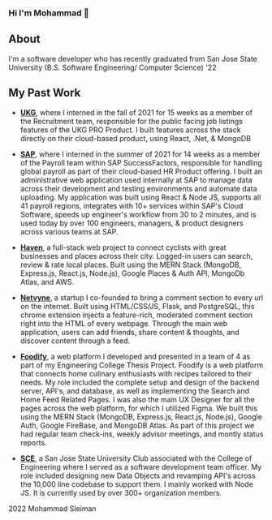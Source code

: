 ### Hi I'm Mohammad 👋

## About
I'm a software developer who has recently graduated from San Jose State University (B.S. Software Engineering/ Computer Science) '22

## My Past Work
- [**UKG**](https://www.ukg.com/), where I interned in the fall of 2021 for 15 weeks as a member of the Recruitment team, responsible for the public facing job listings features of the UKG PRO Product. I built features across the stack directly on their cloud-based product, using React, .Net, & MongoDB

- [**SAP**](https://www.sap.com/products/hcm.html), where I interned in the summer of 2021 for 14 weeks as a member of the Payroll team within SAP SuccessFactors, responsible for handling global payroll as part of their cloud-based HR Product offering. I built an administrative web application used internally at SAP to manage data across their development and testing environments and automate data uploading. My application was built using React & Node JS, supports all 41 payroll regions, integrates with 10+ services within SAP's Cloud Software, speeds up engineer's workflow from 30 to 2 minutes, and is used today by over 100 engineers, managers, & product designers across various teams at SAP.

- [**Haven**](https://github.com/mohammadsleiman/Haven), a full-stack web project to connect cyclists with great businesses and places across their city. Logged-in users can search, review & rate local places. Built using the MERN Stack (MongoDB, Express.js, React.js, Node.js), Google Places & Auth API, MongoDb Atlas, and AWS. 

- [**Netvyne**](https://www.netvyne.com/), a startup I co-founded to bring a comment section to every url on the internet. Built using HTML/CSS/JS, Flask, and PostgreSQL, this chrome extension injects a feature-rich, moderated comment section right into the HTML of every webpage. Through the main web application, users can add friends, share content & thoughts, and discover content through a feed.

- [**Foodify**](https://github.com/mohammadsleiman/Foodify.us), a web platform I developed and presented in a team of 4 as part of my Engineering College Thesis Project. Foodify is a web platform that connects home culinary enthusiasts with recipes tailored to their needs. My role included the complete setup and design of the backend server, API's, and database, as well as implementing the Search and Home Feed Related Pages. I was also the main UX Designer for all the pages across the web platform, for which I utilized Figma. We built this using the MERN Stack (MongoDB, Express.js, React.js, Node.js), Google Auth, Google FireBase, and MongoDB Atlas. As part of this project we had regular team check-ins, weekly advisor meetings, and montly status reports.

- [**SCE**](https://sce.engr.sjsu.edu/), a San Jose State University Club associated with the College of Engineering where I served as a software development team officer. My role included designing new Data Objects and revamping API's across the 10,000 line codebase to support them. I mainly worked with Node JS. It is currently used by over 300+ organization members.

<footer>2022 Mohammad Sleiman</footer>
















<!--
**mohammadsleiman/mohammadsleiman** is a ✨ _special_ ✨ repository because its `README.md` (this file) appears on your GitHub profile.

Here are some ideas to get you started:

- 🔭 I’m currently working on ...
- 🌱 I’m currently learning ...
- 👯 I’m looking to collaborate on ...
- 🤔 I’m looking for help with ...
- 💬 Ask me about ...
- 📫 How to reach me: ...
- 😄 Pronouns: ...
- ⚡ Fun fact: ...
-->
